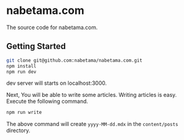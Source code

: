 # nabetama.com

The source code for nabetama.com.

## Getting Started

```sh
git clone git@github.com:nabetama/nabetama.com.git
npm install
npm run dev
```

dev server will starts on localhost:3000.

Next, You will be able to write some articles.
Writing articles is easy. Execute the following command.

```sh
npm run write
```

The above command will create `yyyy-MM-dd.mdx` in the `content/posts` directory.
